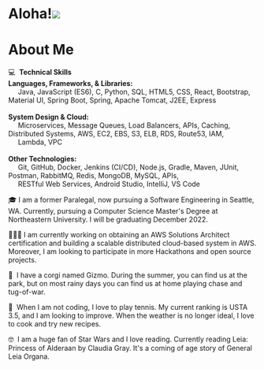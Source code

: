 Aloha!![](https://user-images.githubusercontent.com/18350557/176309783-0785949b-9127-417c-8b55-ab5a4333674e.gif)
=========================================================================================================================================

About Me
=========================================================================================================================================
💻&nbsp; <b>Technical Skills</b><br>
<b>Languages, Frameworks, & Libraries:</b><br>
&nbsp;&nbsp;&nbsp;&nbsp; Java, JavaScript (ES6), C, Python, SQL, HTML5, CSS, React, Bootstrap, Material UI, Spring Boot, Spring, Apache Tomcat, J2EE, Express <br>
<br>
<b>System Design & Cloud:</b><br>
&nbsp;&nbsp;&nbsp;&nbsp; Microservices, Message Queues, Load Balancers, APIs, Caching, Distributed Systems, AWS, EC2, EBS, S3, ELB, RDS, Route53, IAM, <br>
&nbsp;&nbsp;&nbsp;&nbsp; Lambda, VPC <br>
<br>
<b>Other Technologies:</b> <br>
&nbsp;&nbsp;&nbsp;&nbsp; Git, GitHub, Docker, Jenkins (CI/CD), Node.js, Gradle, Maven, JUnit, Postman, RabbitMQ, Redis, MongoDB, MySQL, APIs, <br>
&nbsp;&nbsp;&nbsp;&nbsp; RESTful Web Services, Android Studio, IntelliJ, VS Code <br>


🎓 I am a former Paralegal, now pursuing a Software Engineering in Seattle, WA. Currently, pursuing a Computer Science Master's Degree at 
Northeastern University. I will be graduating December 2022.

👩🏽‍💻 I am currently working on obtaining an AWS Solutions Architect certification and building a scalable distributed cloud-based system in AWS. Moreover, I am looking to participate in more Hackathons and open source projects. 

🐶&nbsp; I have a corgi named Gizmo. During the summer, you can find us at the park, but on most rainy days you can find us at home playing chase and tug-of-war. 

🎾&nbsp; When I am not coding, I love to play tennis. My current ranking is USTA 3.5, and I am looking to improve. When the weather is no longer ideal, I love to cook and try new recipes. 

🤓&nbsp; I am a huge fan of Star Wars and I love reading. Currently reading Leia: Princess of Alderaan by Claudia Gray. It's a coming of age story of General Leia Organa. 

